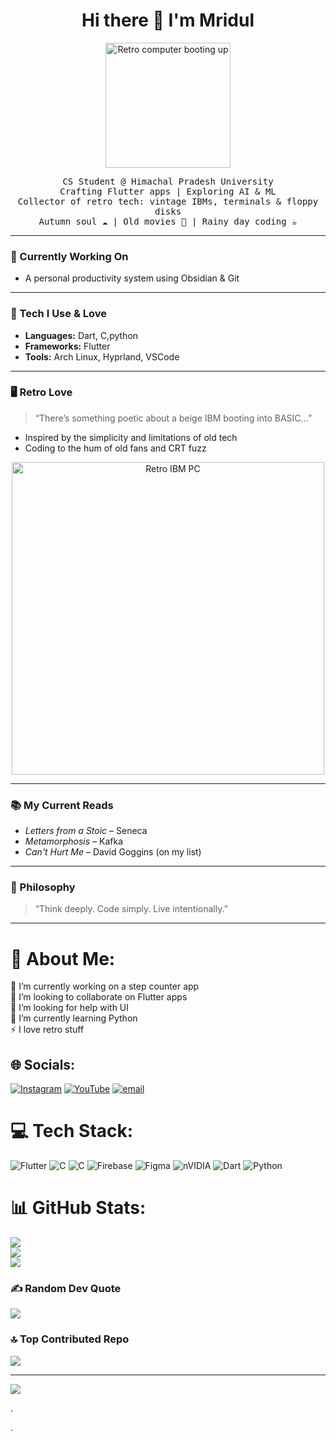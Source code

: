 <h1 align="center">Hi there 👋 I'm Mridul</h1>
<p align="center">
  <img src="https://i.imgur.com/WMAgRR5,jpeg" width="200" alt="Retro computer booting up"/>
</p>

<p align="center">
  <samp>
    CS Student @ Himachal Pradesh University <br/>
    Crafting Flutter apps | Exploring AI & ML <br/>
    Collector of retro tech: vintage IBMs, terminals & floppy disks <br/>
    Autumn soul ☁️ | Old movies 📼 | Rainy day coding ☕
  </samp>
</p>

---

### 💾 Currently Working On
- A personal productivity system using Obsidian & Git

---

### 🔧 Tech I Use & Love
- **Languages:** Dart, C,python
- **Frameworks:** Flutter
- **Tools:** Arch Linux, Hyprland, VSCode

---

### 🖥️ Retro Love
> “There’s something poetic about a beige IBM booting into BASIC...”
  
- Inspired by the simplicity and limitations of old tech  
- Coding to the hum of old fans and CRT fuzz  

<p align="center">
  <img src="https://i.imgur.com/t0wjNtL.jpeg" width="500" alt="Retro IBM PC"/>
</p>

---

### 📚 My Current Reads
- *Letters from a Stoic* – Seneca  
- *Metamorphosis* – Kafka  
- *Can't Hurt Me* – David Goggins (on my list)

---

### 🧠 Philosophy
> “Think deeply. Code simply. Live intentionally.”

---

# 💫 About Me:
🔭 I’m currently working on a step counter app<br>👯 I’m looking to collaborate on Flutter apps <br>🤝 I’m looking for help with UI <br>🌱 I’m currently learning Python<br>⚡ I love retro stuff<br>


## 🌐 Socials:
[![Instagram](https://img.shields.io/badge/Instagram-%23E4405F.svg?logo=Instagram&logoColor=white)](https://instagram.com/k4rt_C0b) [![YouTube](https://img.shields.io/badge/YouTube-%23FF0000.svg?logo=YouTube&logoColor=white)](https://youtube.com/@mridulsharma25) [![email](https://img.shields.io/badge/Email-D14836?logo=gmail&logoColor=white)](mailto:mridul25sharma52007@gmail.com) 

# 💻 Tech Stack:
![Flutter](https://img.shields.io/badge/Flutter-%2302569B.svg?style=for-the-badge&logo=Flutter&logoColor=white) ![C](https://img.shields.io/badge/c-%2300599C.svg?style=for-the-badge&logo=c&logoColor=white) ![C](https://img.shields.io/badge/c-%2300599C.svg?style=for-the-badge&logo=c&logoColor=white) ![Firebase](https://img.shields.io/badge/firebase-a08021?style=for-the-badge&logo=firebase&logoColor=ffcd34) ![Figma](https://img.shields.io/badge/figma-%23F24E1E.svg?style=for-the-badge&logo=figma&logoColor=white) ![nVIDIA](https://img.shields.io/badge/nVIDIA-%2376B900.svg?style=for-the-badge&logo=nVIDIA&logoColor=white) ![Dart](https://img.shields.io/badge/dart-%230175C2.svg?style=for-the-badge&logo=dart&logoColor=white) ![Python](https://img.shields.io/badge/python-3670A0?style=for-the-badge&logo=python&logoColor=ffdd54)
# 📊 GitHub Stats:
![](https://github-readme-stats.vercel.app/api?username=MridulSharma2552007&theme=radical&hide_border=false&include_all_commits=true&count_private=true)<br/>
![](https://nirzak-streak-stats.vercel.app/?user=MridulSharma2552007&theme=radical&hide_border=false)<br/>
![](https://github-readme-stats.vercel.app/api/top-langs/?username=MridulSharma2552007&theme=radical&hide_border=false&include_all_commits=true&count_private=true&layout=compact)

### ✍️ Random Dev Quote
![](https://quotes-github-readme.vercel.app/api?type=horizontal&theme=radical)

### 🔝 Top Contributed Repo
![](https://github-contributor-stats.vercel.app/api?username=MridulSharma2552007&limit=5&theme=dark&combine_all_yearly_contributions=true)

---
[![](https://visitcount.itsvg.in/api?id=MridulSharma2552007&icon=0&color=0)](https://visitcount.itsvg.in)

<!-- Proudly created with GPRM ( https://gprm.itsvg.in ) -->

<!-- Proudly created with GPRM ( https://gprm.itsvg.in ) -->.
.